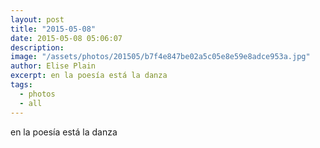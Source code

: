 ```yaml
---
layout: post
title: "2015-05-08"
date: 2015-05-08 05:06:07
description: 
image: "/assets/photos/201505/b7f4e847be02a5c05e8e59e8adce953a.jpg"
author: Elise Plain
excerpt: en la poesía está la danza
tags: 
  - photos
  - all
---
```


en la poesía está la danza
<p></p>
